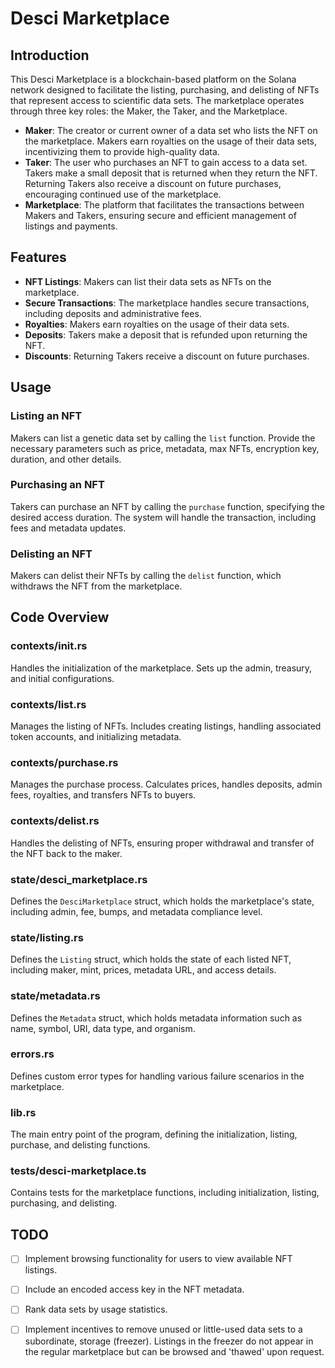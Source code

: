 # Desci Marketplace

## Introduction

This Desci Marketplace is a blockchain-based platform on the Solana network designed to facilitate the listing, purchasing, and delisting of NFTs that represent access to scientific data sets. The marketplace operates through three key roles: the Maker, the Taker, and the Marketplace.

- **Maker**: The creator or current owner of a data set who lists the NFT on the marketplace. Makers earn royalties on the usage of their data sets, incentivizing them to provide high-quality data.
- **Taker**: The user who purchases an NFT to gain access to a data set. Takers make a small deposit that is returned when they return the NFT. Returning Takers also receive a discount on future purchases, encouraging continued use of the marketplace.
- **Marketplace**: The platform that facilitates the transactions between Makers and Takers, ensuring secure and efficient management of listings and payments.

## Features

- **NFT Listings**: Makers can list their data sets as NFTs on the marketplace.
- **Secure Transactions**: The marketplace handles secure transactions, including deposits and administrative fees.
- **Royalties**: Makers earn royalties on the usage of their data sets.
- **Deposits**: Takers make a deposit that is refunded upon returning the NFT.
- **Discounts**: Returning Takers receive a discount on future purchases.

## Usage

### Listing an NFT
Makers can list a genetic data set by calling the `list` function. Provide the necessary parameters such as price, metadata, max NFTs, encryption key, duration, and other details.

### Purchasing an NFT
Takers can purchase an NFT by calling the `purchase` function, specifying the desired access duration. The system will handle the transaction, including fees and metadata updates.

### Delisting an NFT
Makers can delist their NFTs by calling the `delist` function, which withdraws the NFT from the marketplace.

## Code Overview

### contexts/init.rs
Handles the initialization of the marketplace. Sets up the admin, treasury, and initial configurations.

### contexts/list.rs
Manages the listing of NFTs. Includes creating listings, handling associated token accounts, and initializing metadata.

### contexts/purchase.rs
Manages the purchase process. Calculates prices, handles deposits, admin fees, royalties, and transfers NFTs to buyers.

### contexts/delist.rs
Handles the delisting of NFTs, ensuring proper withdrawal and transfer of the NFT back to the maker.

### state/desci_marketplace.rs
Defines the `DesciMarketplace` struct, which holds the marketplace's state, including admin, fee, bumps, and metadata compliance level.

### state/listing.rs
Defines the `Listing` struct, which holds the state of each listed NFT, including maker, mint, prices, metadata URL, and access details.

### state/metadata.rs
Defines the `Metadata` struct, which holds metadata information such as name, symbol, URI, data type, and organism.

### errors.rs
Defines custom error types for handling various failure scenarios in the marketplace.

### lib.rs
The main entry point of the program, defining the initialization, listing, purchase, and delisting functions.

### tests/desci-marketplace.ts
Contains tests for the marketplace functions, including initialization, listing, purchasing, and delisting.


## TODO

- [ ] Implement browsing functionality for users to view available NFT listings.
- [ ] Include an encoded access key in the NFT metadata.
- [ ] Rank data sets by usage statistics.
- [ ] Implement incentives to remove unused or little-used data sets to a subordinate, storage (freezer). Listings in the freezer do not appear in the regular marketplace but can be browsed and 'thawed' upon request.

